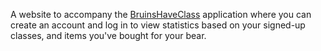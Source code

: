 A website to accompany the [BruinsHaveClass](https://github.com/aroy23/BruinsHaveClass) application where you can create an account and log in to view statistics based on your signed-up classes, and items you've bought for your bear.
